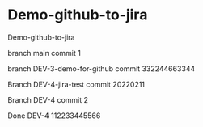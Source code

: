 # Demo-github-to-jira
Demo-github-to-jira

branch main commit 1

branch DEV-3-demo-for-github commit 332244663344

Branch DEV-4-jira-test commit 20220211

Branch DEV-4 commit 2

Done DEV-4 112233445566
